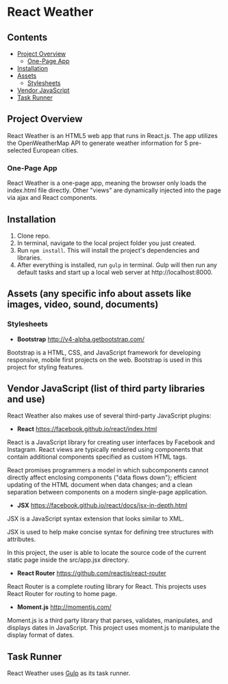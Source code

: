 # React Weather

## Contents
* [Project Overview](#project-overview)
    * [One-Page App](#one-page-app)
* [Installation](#installation)
* [Assets](#assets)
    * [Stylesheets](#stylesheets)
* [Vendor JavaScript](#vendor-javascript)
* [Task Runner](#task-runner)

## Project Overview
React Weather is an HTML5 web app that runs in React.js.  The app utilizes the OpenWeatherMap API to generate weather information for 5 pre-selected European cities.

### One-Page App
React Weather is a one-page app, meaning the browser only loads the index.html file directly. Other "views" are dynamically injected into the page via ajax and React components.

## Installation
1. Clone repo.
2. In terminal, navigate to the local project folder you just created.
3. Run `npm install`. This will install the project's dependencies and libraries.
4. After everything is installed, run `gulp` in terminal. Gulp will then run any default tasks and start up a local web server at http://localhost:8000.

## Assets (any specific info about assets like images, video, sound, documents)

### Stylesheets
* **Bootstrap**
http://v4-alpha.getbootstrap.com/

Bootstrap is a HTML, CSS, and JavaScript framework for developing responsive, mobile first projects on the web.  Bootstrap is used in this project for styling features.

## Vendor JavaScript (list of third party libraries and use)
React Weather also makes use of several third-party JavaScript plugins:

* **React**
https://facebook.github.io/react/index.html

React is a JavaScript library for creating user interfaces by Facebook and Instagram. React views are typically rendered using components that contain additional components specified as custom HTML tags.

React promises programmers a model in which subcomponents cannot directly affect enclosing components ("data flows down"); efficient updating of the HTML document when data changes; and a clean separation between components on a modern single-page application.

* **JSX**
https://facebook.github.io/react/docs/jsx-in-depth.html

JSX is a JavaScript syntax extension that looks similar to XML.

JSX is used to help make concise syntax for defining tree structures with attributes.

In this project, the user is able to locate the source code of the current static page inside the src/app.jsx directory.

* **React Router**
https://github.com/reactjs/react-router

React Router is a complete routing library for React.  This projects uses React Router for routing to home page.

* **Moment.js**
http://momentjs.com/

Moment.js is a third party library that parses, validates, manipulates, and displays dates in JavaScript.  This project uses moment.js to manipulate the display format of dates.

## Task Runner
React Weather uses [Gulp](http://gulpjs.com/) as its task runner.
